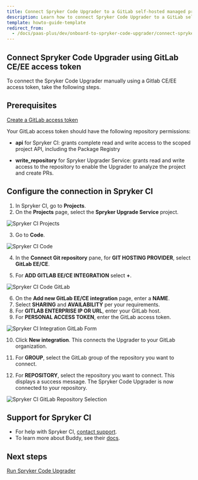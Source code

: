 ```yaml
---
title: Connect Spryker Code Upgrader to a GitLab self-hosted managed project
description: Learn how to connect Spryker Code Upgrader to a GitLab self-hosted managed project
template: howto-guide-template
redirect_from:
  - /docs/paas-plus/dev/onboard-to-spryker-code-upgrader/connect-spryker-code-upgrader-to-a-getlab-self-hosted-managed-project.html
---
```


## Connect Spryker Code Upgrader using GitLab CE/EE access token

To connect the Spryker Code Upgrader manually using a Gitlab CE/EE access token, take the following steps.

## Prerequisites

[Create a GitLab access token](https://docs.gitlab.com/ee/user/profile/personal_access_tokens.html#create-a-personal-access-token)

Your GitLab access token should have the following repository permissions:

* **api** for Spryker CI: grants complete read and write access to the scoped project API, including the Package Registry

* **write_repository** for Spryker Upgrader Service: grants read and write access to the repository to enable the Upgrader to analyze the project and create PRs.

## Configure the connection in Spryker CI

1. In Spryker CI, go to **Projects**.
2. On the **Projects** page, select the **Spryker Upgrade Service** project.

![Spryker CI Projects](https://spryker.s3.eu-central-1.amazonaws.com/docs/paas%2B/dev/onboard-to-spryker-code-upgrader/connect-spryker-code-upgrader-to-a-gitlab-self-hosted-managed-project.md/spryker_ci_projects.png)

3. Go to **Code**.

![Spryker CI Code](https://spryker.s3.eu-central-1.amazonaws.com/docs/paas%2B/dev/onboard-to-spryker-code-upgrader/connect-spryker-code-upgrader-to-a-gitlab-self-hosted-managed-project.md/spryker_ci_code_page.png)

4. In the **Connect Git repository** pane, for **GIT HOSTING PROVIDER**, select **GitLab EE/CE**.

5. For **ADD GITLAB EE/CE INTEGRATION** select **+**.

![Spryker CI Code GitLab](https://spryker.s3.eu-central-1.amazonaws.com/docs/paas%2B/dev/onboard-to-spryker-code-upgrader/connect-spryker-code-upgrader-to-a-gitlab-self-hosted-managed-project.md/gitlab_self_hosted_code_add.png)

6. On the **Add new GitLab EE/CE integration** page, enter a **NAME**.
7. Select **SHARING** and **AVAILABILITY** per your requirements.
8. For **GITLAB ENTERPRISE IP OR URL**, enter your GitLab host.
9. For **PERSONAL ACCESS TOKEN**, enter the GitLab access token.

![Spryker CI Integration GitLab Form](https://spryker.s3.eu-central-1.amazonaws.com/docs/paas%2B/dev/onboard-to-spryker-code-upgrader/connect-spryker-code-upgrader-to-a-gitlab-self-hosted-managed-project.md/spryker_ci_integration_gitlab_form.png)

10. Click **New integration**.
    This connects the Upgrader to your GitLab organization.

11. For **GROUP**, select the GitLab group of the repository you want to connect.

12. For **REPOSITORY**, select the repository you want to connect.
   This displays a success message. The Spryker Code Upgrader is now connected to your repository.

![Spryker CI GitLab Repository Selection](https://spryker.s3.eu-central-1.amazonaws.com/docs/paas%2B/dev/onboard-to-spryker-code-upgrader/connect-spryker-code-upgrader-to-a-gitlab-self-hosted-managed-project.md/gitlab_code_select_repository.png)


## Support for Spryker CI

* For help with Spryker CI, [contact support](https://spryker.force.com/support/s/).
* To learn more about Buddy, see their [docs](https://buddy.works/docs).

## Next steps

[Run Spryker Code Upgrader](/docs/scu/dev/run-spryker-code-upgrader.html)

